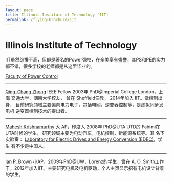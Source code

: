 ```yaml
---
layout: page
title: Illinois Institute of Technology (IIT)
permalink: /flying-brochure/iit
---
```

# Illinois Institute of Technology

IIT虽然综排不高，但却是著名的Power强校，在全美享有盛誉，其PS和PE的实力都不错，很多学校的老师都是从这里毕业的。

[Faculty of Power Control](https://www.iit.edu/ece/research/faculty-research)

---
[Qing-Chang Zhong](https://www.iit.edu/directory/people/qing-chang-zhong) IEEE Fellow 2003年 PhD@Imperial College London，上海
交通大学、湖南大学校友， 曾在 Sheffield任教， 2014年加入 IIT。做控制出身，
目前研究领域主要偏向电力电子，包括电网，逆变器控制等，是虚拟同步发电机
逆变器控制技术的提出者。

---
[Mahesh Krishnamurthy](https://www.iit.edu/directory/people/mahesh-krishnamurthy) 大 AP，印度人 2008年 PhD@UTA UTD的 Fahimi在 UTA时候的学生， 研究领域主要为电动汽车，电机控制，新能源系统等。其
名下实验室： [Laboratory for Electric Drives and Energy Conversion (EDEC)](http://www.ece.iit.edu/~drives/index.html)，学生
有不少是中国人。

---
[Ian P. Brown](http://mypages.iit.edu/~ibrown1/) 小AP，2009年PhD@UW，Lorenz的学生，曾在 A. O. Smith工作于，2012年加入IIT。主要研究电机及电机驱动，个人主页显示招有电机设计背景的学生。
